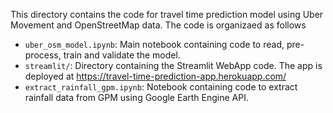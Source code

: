 This directory contains the code for travel time prediction model using Uber Movement and OpenStreetMap data. The code is organizaed as follows

* `uber_osm_model.ipynb`: Main notebook containing code to read, pre-process, train and validate the model.
* `streamlit/`: Directory containing the Streamlit WebApp code. The app is deployed at https://travel-time-prediction-app.herokuapp.com/
* `extract_rainfall_gpm.ipynb`: Notebook containing code to extract rainfall data from GPM using Google Earth Engine API.
